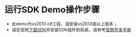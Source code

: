 # 运行SDK Demo操作步骤

* 此demo为vs2013 c#工程，请安装vs2013或以上版本；
* 请在官网[下载SDK](https://www.cloudroom.com/api/getDownloadUrlApi?Client=SDK-78)并安装SDK组件到系统，请参考[官网开发手册](https://docs.cloudroom.com/sdk/document/fastIntegration/beforeDevelop?platform=Windows)

